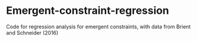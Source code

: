 # Emergent-constraint-regression
Code for regression analysis for emergent constraints, with data from Brient and Schneider (2016)
